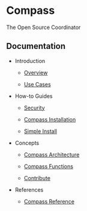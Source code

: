 # Compass
The Open Source Coordinator

## Documentation
- Introduction

    - [Overview](introduction/overview.md)
    
    - [Use Cases](introduction/usecases.md)

- How-to Guides

    - [Security](how-to-guides/security.md)
    
    - [Compass Installation](how-to-guides/Installation.md)

    - [Simple Install](how-to-guides/PrivateTangleInstallation.md)
  
- Concepts
    - [Compass Architecture](concepts/architecture.md)
    
    - [Compass Functions](concepts/compass-functions.md)
    
    - [Contribute](concepts/contribute.md)
- References
    - [Compass Reference](references/reference.md)
